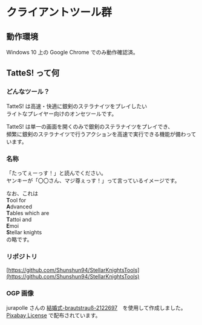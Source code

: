 # クライアントツール群

## 動作環境

Windows 10 上の Google Chrome でのみ動作確認済。

## TatteS! って何

### どんなツール？

TatteS! は高速・快適に銀剣のステラナイツをプレイしたい      
ライトなプレイヤー向けのオンセツールです。   

TatteS! は単一の画面を開くのみで銀剣のステラナイツをプレイでき、   
頻繁に銀剣のステラナイツで行うアクションを高速で実行できる機能が備わっています。

### 名称

「たってぇーっす！」と読んでください。   
ヤンキーが「〇〇さん、マジ尊ぇっす！」って言っているイメージです。

なお、これは   
**T**ool for   
**A**dvanced   
**T**ables which are   
**T**attoi and   
**E**moi   
**S**tellar knights   
の略です。

### リポジトリ

[https://github.com/Shunshun94/StellarKnightsTools](https://github.com/Shunshun94/StellarKnightsTools)

### OGP 画像

jurapolle さんの [結婚式-brautstrauß-2122697](https://pixabay.com/ja/photos/%E7%B5%90%E5%A9%9A%E5%BC%8F-brautstrau%C3%9F-2122697/)　を使用して作成しました。   
[Pixabay License](https://pixabay.com/ja/service/license/) で配布されています。
